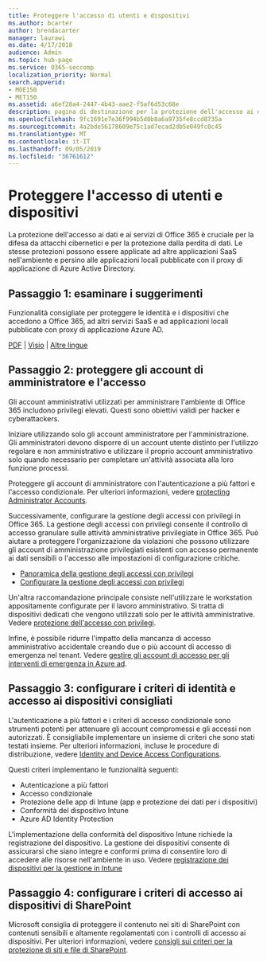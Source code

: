 ```yaml
---
title: Proteggere l'accesso di utenti e dispositivi
ms.author: bcarter
author: brendacarter
manager: laurawi
ms.date: 4/17/2018
audience: Admin
ms.topic: hub-page
ms.service: O365-seccomp
localization_priority: Normal
search.appverid:
- MOE150
- MET150
ms.assetid: a6ef28a4-2447-4b43-aae2-f5af6d53c68e
description: pagina di destinazione per la protezione dell'accesso ai dati e ai servizi di O365
ms.openlocfilehash: 9fc1691e7e36f994b5d0b8a6a9735fe8ccd8735a
ms.sourcegitcommit: 4a2bde56178609e75c1ad7ecad2db5e049fc0c45
ms.translationtype: MT
ms.contentlocale: it-IT
ms.lasthandoff: 09/05/2019
ms.locfileid: "36761612"
---
```

# <a name="protect-user-and-device-access"></a>Proteggere l'accesso di utenti e dispositivi

La protezione dell'accesso ai dati e ai servizi di Office 365 è cruciale per la difesa da attacchi cibernetici e per la protezione dalla perdita di dati. Le stesse protezioni possono essere applicate ad altre applicazioni SaaS nell'ambiente e persino alle applicazioni locali pubblicate con il proxy di applicazione di Azure Active Directory.
  
## <a name="step-1-review-recommendations"></a>Passaggio 1: esaminare i suggerimenti

Funzionalità consigliate per proteggere le identità e i dispositivi che accedono a Office 365, ad altri servizi SaaS e ad applicazioni locali pubblicate con proxy di applicazione Azure AD.
  
[PDF](https://go.microsoft.com/fwlink/p/?linkid=841656) | [Visio](https://go.microsoft.com/fwlink/p/?linkid=841657) | [Altre lingue](https://www.microsoft.com/download/details.aspx?id=55032)
  
## <a name="step-2-protect-administrator-accounts-and-access"></a>Passaggio 2: proteggere gli account di amministratore e l'accesso
Gli account amministrativi utilizzati per amministrare l'ambiente di Office 365 includono privilegi elevati. Questi sono obiettivi validi per hacker e cyberattackers. 

Iniziare utilizzando solo gli account amministratore per l'amministrazione. Gli amministratori devono disporre di un account utente distinto per l'utilizzo regolare e non amministrativo e utilizzare il proprio account amministrativo solo quando necessario per completare un'attività associata alla loro funzione processi.

Proteggere gli account di amministratore con l'autenticazione a più fattori e l'accesso condizionale. Per ulteriori informazioni, vedere [protecting Administrator Accounts](https://docs.microsoft.com/microsoft-365/enterprise/identity-access-prerequisites#protecting-administrator-accounts). 

Successivamente, configurare la gestione degli accessi con privilegi in Office 365. La gestione degli accessi con privilegi consente il controllo di accesso granulare sulle attività amministrative privilegiate in Office 365. Può aiutare a proteggere l'organizzazione da violazioni che possono utilizzare gli account di amministrazione privilegiati esistenti con accesso permanente ai dati sensibili o l'accesso alle impostazioni di configurazione critiche.

- [Panoramica della gestione degli accessi con privilegi](privileged-access-management-overview.md)
- [Configurare la gestione degli accessi con privilegi](privileged-access-management-configuration.md)

Un'altra raccomandazione principale consiste nell'utilizzare le workstation appositamente configurate per il lavoro amministrativo. Si tratta di dispositivi dedicati che vengono utilizzati solo per le attività amministrative. Vedere [protezione dell'accesso con privilegi](https://docs.microsoft.com/windows-server/identity/securing-privileged-access/securing-privileged-access).

Infine, è possibile ridurre l'impatto della mancanza di accesso amministrativo accidentale creando due o più account di accesso di emergenza nel tenant. Vedere [gestire gli account di accesso per gli interventi di emergenza in Azure ad](https://docs.microsoft.com/azure/active-directory/users-groups-roles/directory-emergency-access). 

## <a name="step-3-configure-recommended-identity-and-device-access-policies"></a>Passaggio 3: configurare i criteri di identità e accesso ai dispositivi consigliati
L'autenticazione a più fattori e i criteri di accesso condizionale sono strumenti potenti per attenuare gli account compromessi e gli accessi non autorizzati. È consigliabile implementare un insieme di criteri che sono stati testati insieme. Per ulteriori informazioni, incluse le procedure di distribuzione, vedere [Identity and Device Access Configurations](https://docs.microsoft.com/microsoft-365/enterprise/microsoft-365-policies-configurations).

 Questi criteri implementano le funzionalità seguenti:
- Autenticazione a più fattori
- Accesso condizionale
- Protezione delle app di Intune (app e protezione dei dati per i dispositivi)
- Conformità del dispositivo Intune
- Azure AD Identity Protection

L'implementazione della conformità del dispositivo Intune richiede la registrazione del dispositivo. La gestione dei dispositivi consente di assicurarsi che siano integre e conformi prima di consentire loro di accedere alle risorse nell'ambiente in uso. Vedere [registrazione dei dispositivi per la gestione in Intune](https://docs.microsoft.com/intune-classic/deploy-use/enroll-devices-in-microsoft-intune)

## <a name="step-4-configure-sharepoint-device-access-policies"></a>Passaggio 4: configurare i criteri di accesso ai dispositivi di SharePoint

Microsoft consiglia di proteggere il contenuto nei siti di SharePoint con contenuti sensibili e altamente regolamentati con i controlli di accesso ai dispositivi. Per ulteriori informazioni, vedere [consigli sui criteri per la protezione di siti e file di SharePoint](https://docs.microsoft.com/microsoft-365/enterprise/sharepoint-file-access-policies).



    

